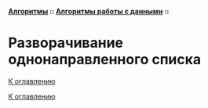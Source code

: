 **[Алгоритмы](../../README.md#algorithms) :: [Алгоритмы работы с данными](../../README.md#algorithms-data) ::**
# Разворачивание однонаправленного списка

<!--

-->

[К оглавлению](../../README.md#algorithms-data)



[К оглавлению](../../README.md#algorithms-data)
